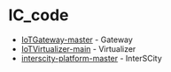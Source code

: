 # IC_code

- [IoTGateway-master](IoTGateway-master) - Gateway
- [IoTVirtualizer-main](IoTVirtualizer-main/IoTVirtualizer-main) - Virtualizer
- [interscity-platform-master](interscity-platform-master) - InterSCity
